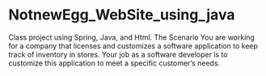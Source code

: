 # NotnewEgg_WebSite_using_java
Class project using Spring, Java, and Html. The Scenario You are working for a company that licenses and customizes a software application to keep track of inventory in stores. Your job as a software developer is to customize this application to meet a specific customer’s needs. 

